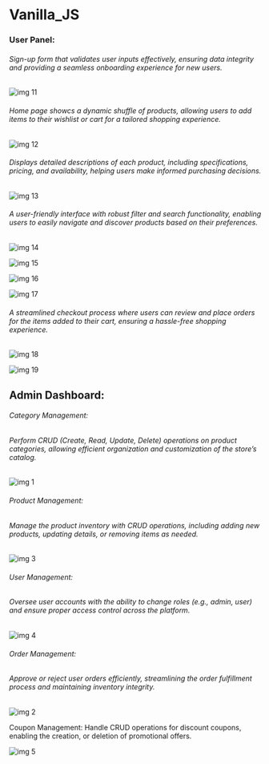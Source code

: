# Vanilla_JS

### User Panel:



###### Sign-up form that validates user inputs effectively, ensuring data integrity and providing a seamless onboarding experience for new users.

![img 11](https://github.com/user-attachments/assets/9b3853a9-ccb3-453c-93f8-a6f2a3abb180)

###### Home page showcs a dynamic shuffle of products, allowing users to add items to their wishlist or cart for a tailored shopping experience.

![img 12](https://github.com/user-attachments/assets/2bac6f72-f706-4885-a7b9-348e0b069adb)

###### Displays detailed descriptions of each product, including specifications, pricing, and availability, helping users make informed purchasing decisions.

![img 13](https://github.com/user-attachments/assets/b824b042-b195-4340-bc6f-3a5cb47ba6d0)

###### A user-friendly interface with robust filter and search functionality, enabling users to easily navigate and discover products based on their preferences.

![img 14](https://github.com/user-attachments/assets/b95f9cb1-5219-4d3b-9d8c-3bffd4a5a34d)

![img 15](https://github.com/user-attachments/assets/cc1ac3c0-e752-4dcf-9273-77f30c53df9f)

![img 16](https://github.com/user-attachments/assets/beb20343-1fd6-4681-892b-5073ce613acc)

![img 17](https://github.com/user-attachments/assets/91259dec-c599-465d-a583-70726079dc39)

###### A streamlined checkout process where users can review and place orders for the items added to their cart, ensuring a hassle-free shopping experience.

![img 18](https://github.com/user-attachments/assets/a987cdc3-8632-49b3-b073-0c74c98ce194)

![img 19](https://github.com/user-attachments/assets/d05e18f8-2bff-4d76-a7d1-8a7fe9c3eb8f)



## Admin Dashboard:

###### Category Management:
###### Perform CRUD (Create, Read, Update, Delete) operations on product categories, allowing efficient organization and customization of the store’s catalog.

![img 1](https://github.com/user-attachments/assets/ff3b6b57-6a8b-44c3-ac70-be87ba172156)

###### Product Management:
###### Manage the product inventory with CRUD operations, including adding new products, updating details, or removing items as needed.

![img 3](https://github.com/user-attachments/assets/72427fb9-cb71-456a-850f-b2b8227c4db6)

###### User Management:
###### Oversee user accounts with the ability to change roles (e.g., admin, user) and ensure proper access control across the platform.

![img 4](https://github.com/user-attachments/assets/fda6b8e4-983f-40f8-9dda-e0d2fbb483ae)

###### Order Management:
###### Approve or reject user orders efficiently, streamlining the order fulfillment process and maintaining inventory integrity.

![img 2](https://github.com/user-attachments/assets/2c596cba-1640-4749-8b99-4a96f23eae49)

Coupon Management:
Handle CRUD operations for discount coupons, enabling the creation, or deletion of promotional offers.

![img 5](https://github.com/user-attachments/assets/94b6f924-b731-4145-b833-5e6f73ebc846)


